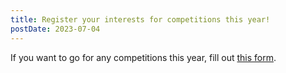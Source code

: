 ```yaml
---
title: Register your interests for competitions this year!
postDate: 2023-07-04
---
```


If you want to go for any competitions this year, fill out [this form](https://forms.gle/qNBFuaTruH1nUfjq7).
